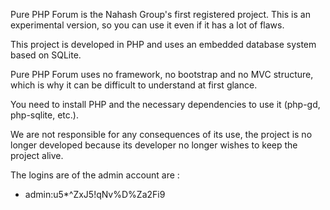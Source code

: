 Pure PHP Forum is the Nahash Group's first registered project. This is an experimental version, so you can use it even if it has a lot of flaws.

This project is developed in PHP and uses an embedded database system based on SQLite.

Pure PHP Forum uses no framework, no bootstrap and no MVC structure, which is why it can be difficult to understand at first glance.

You need to install PHP and the necessary dependencies to use it (php-gd, php-sqlite, etc.).

We are not responsible for any consequences of its use, the project is no longer developed because its developer no longer wishes to keep the project alive.

The logins are of the admin account are :
- admin:u5*^ZxJ5!qNv%D%Za2Fi9
